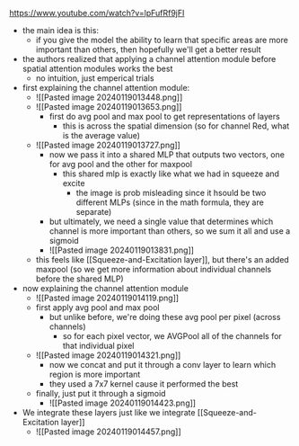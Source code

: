 
https://www.youtube.com/watch?v=lpFufRf9jFI
- the main idea is this:
	- if you give the model the ability to learn that specific areas are more important than others, then hopefully we'll get a better result
- the authors realized that applying a channel attention module before spatial attention modules works the best
	- no intuition, just emperical trials
- first explaining the channel attention module:
	- ![[Pasted image 20240119013448.png]]
	- ![[Pasted image 20240119013653.png]]
		- first do avg pool and max pool to get representations of layers
			- this is across the spatial dimension (so for channel Red, what is the average value)
	- ![[Pasted image 20240119013727.png]]
		- now we pass it into a shared MLP that outputs two vectors, one for avg pool and the other for maxpool
			- this shared mlp is exactly like what we had in squeeze and excite
				- the image is prob misleading since it hsould be two different MLPs (since in the math formula, they are separate)
		- but ultimately, we need a single value that determines which channel is more important than others, so we sum it all and use a sigmoid 
		- ![[Pasted image 20240119013831.png]]
	- this feels like [[Squeeze-and-Excitation layer]], but there's an added maxpool (so we get more information about individual channels before the shared MLP)
-  now explaining the channel attention module
	- ![[Pasted image 20240119014119.png]]
	- first apply avg pool and max pool
		- but unlike before, we're doing these avg pool per pixel (across channels)
			- so for each pixel vector, we AVGPool all of the channels for that individual pixel
	- ![[Pasted image 20240119014321.png]]
		- now we concat and put it through a conv layer to learn which region is more important
		- they used a 7x7 kernel cause it performed the best
	- finally, just put it through a sigmoid
		- ![[Pasted image 20240119014423.png]]
- We integrate these layers just like we integrate [[Squeeze-and-Excitation layer]]
	- ![[Pasted image 20240119014457.png]]
